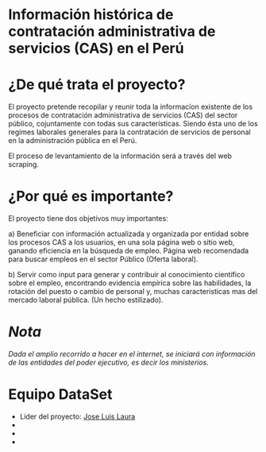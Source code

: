 
# **Información histórica de contratación administrativa de servicios (CAS) en el Perú**

# ¿De qué trata el proyecto?

El proyecto pretende recopilar y reunir toda la informacíon existente de los procesos de contratación administrativa de servicios (CAS) del sector público, cojuntamente con todas sus características. Siendo ésta uno de los regímes laborales generales para la contratación de servicios de personal en la administración pública en el Perú.

El proceso de levantamiento de la información será a través del web scraping.

# ¿Por qué es importante?

El proyecto tiene dos objetivos muy importantes:

a) Beneficiar con información actualizada y organizada por entidad sobre los procesos CAS a los usuarios, en una sola página web o sitio web, ganando eficiencia en la búsqueda de empleo. Página web recomendada para buscar empleos en el sector Público (Oferta laboral).

b) Servir como input para generar y contribuir al conocimiento científico sobre el empleo, encontrando evidencia empírica sobre las habilidades, la rotación del puesto o cambio de personal y, muchas caracteristicas mas del mercado laboral pública. (Un hecho estilizado).

# ***Nota***

*Dada el amplio recorrido a hacer en el internet, se iniciará con información de las entidades del poder ejecutivo, es decir los ministerios.*

# **Equipo DataSet**

- Lider del proyecto: [Jose Luis Laura](https://github.com/JoseLuisLP)
-
-
-





